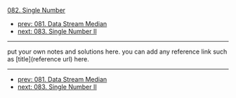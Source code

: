 [082. Single Number](http://www.lintcode.com/problem/single-number)

- [prev: 081. Data Stream Median](081-data-stream-median.md)
- [next: 083. Single Number II](083-single-number-ii.md)

---

put your own notes and solutions here.
you can add any reference link such as [title](reference url) here.

---

- [prev: 081. Data Stream Median](081-data-stream-median.md)
- [next: 083. Single Number II](083-single-number-ii.md)
